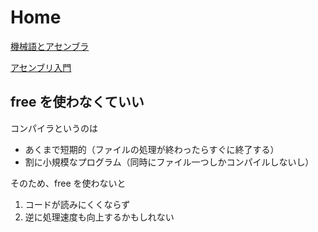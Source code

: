 # Home

[機械語とアセンブラ](intro-machine-code.md)

[アセンブリ入門](intro-assembly.md)

## free を使わなくていい

コンパイラというのは

* あくまで短期的（ファイルの処理が終わったらすぐに終了する）
* 割に小規模なプログラム（同時にファイル一つしかコンパイルしないし）

そのため、free を使わないと

1. コードが読みにくくならず
2. 逆に処理速度も向上するかもしれない
